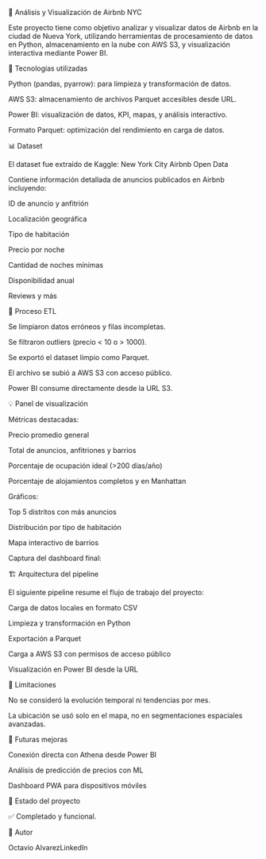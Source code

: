🌆 Análisis y Visualización de Airbnb NYC

Este proyecto tiene como objetivo analizar y visualizar datos de Airbnb en la ciudad de Nueva York, utilizando herramientas de procesamiento de datos en Python, almacenamiento en la nube con AWS S3, y visualización interactiva mediante Power BI.

🚀 Tecnologías utilizadas

Python (pandas, pyarrow): para limpieza y transformación de datos.

AWS S3: almacenamiento de archivos Parquet accesibles desde URL.

Power BI: visualización de datos, KPI, mapas, y análisis interactivo.

Formato Parquet: optimización del rendimiento en carga de datos.

📊 Dataset

El dataset fue extraído de Kaggle: New York City Airbnb Open Data

Contiene información detallada de anuncios publicados en Airbnb incluyendo:

ID de anuncio y anfitrión

Localización geográfica

Tipo de habitación

Precio por noche

Cantidad de noches mínimas

Disponibilidad anual

Reviews y más

📁 Proceso ETL

Se limpiaron datos erróneos y filas incompletas.

Se filtraron outliers (precio < 10 o > 1000).

Se exportó el dataset limpio como Parquet.

El archivo se subió a AWS S3 con acceso público.

Power BI consume directamente desde la URL S3.

💡 Panel de visualización

Métricas destacadas:

Precio promedio general

Total de anuncios, anfitriones y barrios

Porcentaje de ocupación ideal (>200 días/año)

Porcentaje de alojamientos completos y en Manhattan

Gráficos:

Top 5 distritos con más anuncios

Distribución por tipo de habitación

Mapa interactivo de barrios

Captura del dashboard final:



🏗️ Arquitectura del pipeline

El siguiente pipeline resume el flujo de trabajo del proyecto:



Carga de datos locales en formato CSV

Limpieza y transformación en Python

Exportación a Parquet

Carga a AWS S3 con permisos de acceso público

Visualización en Power BI desde la URL

🚫 Limitaciones

No se consideró la evolución temporal ni tendencias por mes.

La ubicación se usó solo en el mapa, no en segmentaciones espaciales avanzadas.

🎯 Futuras mejoras

Conexión directa con Athena desde Power BI

Análisis de predicción de precios con ML

Dashboard PWA para dispositivos móviles

📅 Estado del proyecto

✅ Completado y funcional.

👤 Autor

Octavio AlvarezLinkedIn
